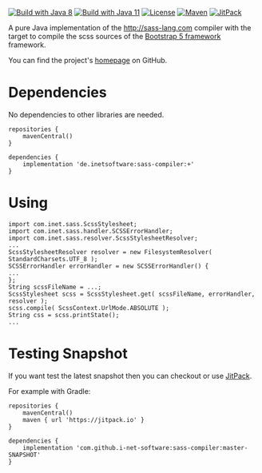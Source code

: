 [![Build with Java 8](https://github.com/i-net-software/sass-compiler/actions/workflows/build8.yml/badge.svg)](https://github.com/i-net-software/sass-compiler/actions/workflows/build8.yml)
[![Build with Java 11](https://github.com/i-net-software/sass-compiler/actions/workflows/build11.yml/badge.svg)](https://github.com/i-net-software/sass-compiler/actions/workflows/build11.yml)
[![License](https://img.shields.io/github/license/i-net-software/sass-compiler.svg)](https://github.com/i-net-software/sass-compiler/blob/master/LICENSE.txt)
[![Maven](https://img.shields.io/maven-central/v/de.inetsoftware/sass-compiler.svg)](https://mvnrepository.com/artifact/de.inetsoftware/sass-compiler)
[![JitPack](https://jitpack.io/v/i-net-software/sass-compiler.svg)](https://jitpack.io/#i-net-software/sass-compiler/master-SNAPSHOT)

A pure Java implementation of the http://sass-lang.com compiler with the target to compile the scss sources of the [Bootstrap 5 framework](https://github.com/twbs/bootstrap) framework. 

You can find the project's [homepage](https://github.com/i-net-software/sass-compiler) on GitHub. 

Dependencies
====
No dependencies to other libraries are needed.

```
repositories {
    mavenCentral()
}

dependencies {
    implementation 'de.inetsoftware:sass-compiler:+'
}
```


Using
====
```
import com.inet.sass.ScssStylesheet;
import com.inet.sass.handler.SCSSErrorHandler;
import com.inet.sass.resolver.ScssStylesheetResolver;
...
ScssStylesheetResolver resolver = new FilesystemResolver( StandardCharsets.UTF_8 );
SCSSErrorHandler errorHandler = new SCSSErrorHandler() {
...
};
String scssFileName = ...;
ScssStylesheet scss = ScssStylesheet.get( scssFileName, errorHandler, resolver );
scss.compile( ScssContext.UrlMode.ABSOLUTE );
String css = scss.printState();
...
```

Testing Snapshot
====
If you want test the latest snapshot then you can checkout or use [JitPack](https://jitpack.io/#i-net-software/sass-compiler).

For example with Gradle:
```
repositories {
    mavenCentral()
    maven { url 'https://jitpack.io' }
}

dependencies {
    implementation 'com.github.i-net-software:sass-compiler:master-SNAPSHOT'
}
```

